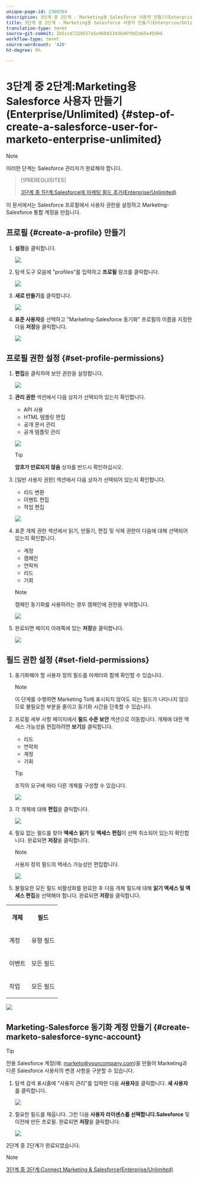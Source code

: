```yaml
---
unique-page-id: 2360364
description: 3단계 중 2단계 - Marketing용 Salesforce 사용자 만들기(Enterprise/Unlimited) - Marketing Docs - 제품 설명서
title: 3단계 중 2단계 - Marketing용 Salesforce 사용자 만들기(Enterprise/Unlimited)
translation-type: tm+mt
source-git-commit: 2b5ccd7220557a5e966d33436d0f0d2a65e4589d
workflow-type: tm+mt
source-wordcount: '420'
ht-degree: 0%

---
```



# 3단계 중 2단계:Marketing용 Salesforce 사용자 만들기(Enterprise/Unlimited) {#step-of-create-a-salesforce-user-for-marketo-enterprise-unlimited}

>[!NOTE]
>
>이러한 단계는 Salesforce 관리자가 완료해야 합니다.

>[!PREREQUISITES]
>
>[3단계 중 1단계:Salesforce에 마케팅 필드 추가(Enterprise/Unlimited)](/help/marketo/product-docs/crm-sync/salesforce-sync/setup/enterprise-unlimited-edition/step-1-of-3-add-marketo-fields-to-salesforce-enterprise-unlimited.md)

이 문서에서는 Salesforce 프로필에서 사용자 권한을 설정하고 Marketing-Salesforce 통합 계정을 만듭니다.

## 프로필 {#create-a-profile} 만들기

1. **설정**&#x200B;을 클릭합니다.

   ![](assets/image2015-6-11-16-3a15-3a27.png)

1. 탐색 도구 모음에 &quot;profiles&quot;를 입력하고 **프로필** 링크를 클릭합니다.

   ![](assets/sfdc-profiles-hands.png)

1. **새로 만들기**&#x200B;를 클릭합니다.

   ![](assets/image2014-12-9-9-3a19-3a15.png)

1. **표준 사용자**&#x200B;를 선택하고 &quot;Marketing-Salesforce 동기화&quot; 프로필의 이름을 지정한 다음 **저장**&#x200B;을 클릭합니다.

   ![](assets/image2014-12-9-9-3a19-3a22.png)

## 프로필 권한 설정 {#set-profile-permissions}

1. **편집**&#x200B;을 클릭하여 보안 권한을 설정합니다.

   ![](assets/image2014-12-9-9-3a19-3a30.png)

1. **관리 권한** 섹션에서 다음 상자가 선택되어 있는지 확인합니다.

   * API 사용
   * HTML 템플릿 편집
   * 공개 문서 관리
   * 공개 템플릿 관리

   ![](assets/image2014-12-9-9-3a19-3a38.png)

   >[!TIP]
   >
   >**암호가 만료되지 않음** 상자를 반드시 확인하십시오.

1. [일반 사용자 권한] 섹션에서 다음 상자가 선택되어 있는지 확인합니다.

   * 리드 변환
   * 이벤트 편집
   * 작업 편집

   ![](assets/image2014-12-9-9-3a19-3a47.png)

1. 표준 개체 권한 섹션에서 읽기, 만들기, 편집 및 삭제 권한이 다음에 대해 선택되어 있는지 확인합니다.

   * 계정
   * 캠페인
   * 연락처
   * 리드
   * 기회

   >[!NOTE]
   >
   >캠페인 동기화를 사용하려는 경우 캠페인에 권한을 부여합니다.

   ![](assets/image2014-12-9-9-3a19-3a57.png)

1. 완료되면 페이지 아래쪽에 있는 **저장**&#x200B;을 클릭합니다.

   ![](assets/image2014-12-9-9-3a20-3a5.png)

## 필드 권한 설정 {#set-field-permissions}

1. 동기화해야 할 사용자 정의 필드를 마케터와 함께 확인할 수 있습니다.

   >[!NOTE]
   >
   >이 단계를 수행하면 Marketing To에 표시되지 않아도 되는 필드가 나타나지 않으므로 불필요한 부분을 줄이고 동기화 시간을 단축할 수 있습니다.

1. 프로필 세부 사항 페이지에서 **필드 수준 보안** 섹션으로 이동합니다. 개체에 대한 액세스 가능성을 편집하려면 **보기**&#x200B;를 클릭합니다.

   * 리드
   * 연락처
   * 계정
   * 기회

   >[!TIP]
   >
   >조직의 요구에 따라 다른 개체를 구성할 수 있습니다.

   ![](assets/image2014-12-9-9-3a20-3a14.png)

1. 각 개체에 대해 **편집**&#x200B;을 클릭합니다.

   ![](assets/sfdc-sync-field-edit1.png)

1. 필요 없는 필드를 찾아 **액세스 읽기** 및 **액세스 편집**&#x200B;이 선택 취소되어 있는지 확인합니다. 완료되면 **저장**&#x200B;을 클릭합니다.

   >[!NOTE]
   >
   >사용자 정의 필드의 액세스 가능성만 편집합니다.

   ![](assets/sfdc-sync-field-edit2.png)

1. 불필요한 모든 필드 비활성화를 완료한 후 다음 개체 필드에 대해 **읽기 액세스 및 액세스 편집**&#x200B;을 선택해야 합니다. 완료되면 **저장**&#x200B;을 클릭합니다.

<table> 
 <tbody> 
  <tr> 
   <th colspan="1" rowspan="1"><p>개체</p></th> 
   <th colspan="1" rowspan="1"><p>필드</p></th> 
  </tr> 
  <tr> 
   <td colspan="1" rowspan="1"><p>계정</p></td> 
   <td colspan="1" rowspan="1"><p>유형 필드</p></td> 
  </tr> 
  <tr> 
   <td colspan="1" rowspan="1"><p>이벤트</p></td> 
   <td colspan="1" rowspan="1"><p>모든 필드</p></td> 
  </tr> 
  <tr> 
   <td colspan="1" rowspan="1"><p>작업</p></td> 
   <td colspan="1" rowspan="1"><p>모든 필드</p></td> 
  </tr> 
 </tbody> 
</table>

![](assets/sfdc-check-the-boxes.png)

## Marketing-Salesforce 동기화 계정 만들기 {#create-marketo-salesforce-sync-account}

>[!TIP]
>
>전용 Salesforce 계정(예: marketo@yourcompany.com)을 만들어 Marketing과 다른 Salesforce 사용자의 변경 사항을 구분할 수 있습니다.

1. 탐색 검색 표시줄에 &quot;사용자 관리&quot;를 입력한 다음 **사용자**&#x200B;를 클릭합니다. **새 사용자**&#x200B;를 클릭합니다.

   ![](assets/sfdc-new-users.png)

1. 필요한 필드를 채웁니다. 그런 다음 **사용자 라이센스를 선택합니다.Salesforce** 및 이전에 만든 프로필. 완료되면 **저장**&#x200B;을 클릭합니다.

   ![](assets/image2014-12-9-9-3a20-3a56.png)

2단계 중 2단계가 완료되었습니다.

>[!NOTE]
>
>[3단계 중 3단계:Connect Marketing &amp; Salesforce(Enterprise/Unlimited)](/help/marketo/product-docs/crm-sync/salesforce-sync/setup/enterprise-unlimited-edition/step-3-of-3-connect-marketo-and-salesforce-enterprise-unlimited.md)
